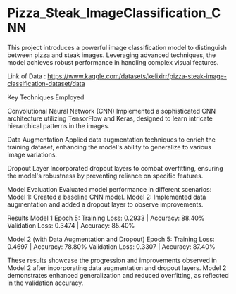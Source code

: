 # Pizza_Steak_ImageClassification_CNN
This project introduces a powerful image classification model to distinguish between pizza and steak images. Leveraging advanced techniques, the model achieves robust performance in handling complex visual features.

Link of Data : https://www.kaggle.com/datasets/kelixirr/pizza-steak-image-classification-dataset/data

Key Techniques Employed

Convolutional Neural Network (CNN)
Implemented a sophisticated CNN architecture utilizing TensorFlow and Keras, designed to learn intricate hierarchical patterns in the images.

Data Augmentation
Applied data augmentation techniques to enrich the training dataset, enhancing the model's ability to generalize to various image variations.

Dropout Layer
Incorporated dropout layers to combat overfitting, ensuring the model's robustness by preventing reliance on specific features.

Model Evaluation
Evaluated model performance in different scenarios:
Model 1: Created a baseline CNN model.
Model 2: Implemented data augmentation and added a dropout layer to observe improvements.

Results
Model 1
Epoch 5:
Training Loss: 0.2933 | Accuracy: 88.40%
Validation Loss: 0.3474 | Accuracy: 85.40%



Model 2 (with Data Augmentation and Dropout)
Epoch 5:
Training Loss: 0.4697 | Accuracy: 78.80%
Validation Loss: 0.3307 | Accuracy: 87.40%



These results showcase the progression and improvements observed in Model 2 after incorporating data augmentation and dropout layers. Model 2 demonstrates enhanced generalization and reduced overfitting, as reflected in the validation accuracy.








